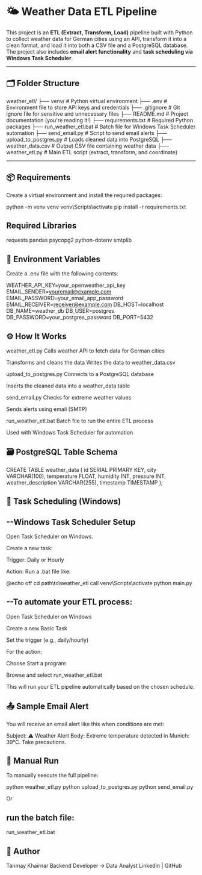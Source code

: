# 🌤️ Weather Data ETL Pipeline

This project is an **ETL (Extract, Transform, Load)** pipeline built with Python to collect weather data for German cities using an API, transform it into a clean format, and load it into both a CSV file and a PostgreSQL database. The project also includes **email alert functionality** and **task scheduling via Windows Task Scheduler**.

---

## 🗂️ Folder Structure

weather_etl/
├── venv/ # Python virtual environment
├── .env # Environment file to store API keys and credentials
├── .gitignore # Git ignore file for sensitive and unnecessary files
├── README.md # Project documentation (you're reading it!)
├── requirements.txt # Required Python packages
├── run_weather_etl.bat # Batch file for Windows Task Scheduler automation
├── send_email.py # Script to send email alerts
├── upload_to_postgres.py # Loads cleaned data into PostgreSQL
├── weather_data.csv # Output CSV file containing weather data
├── weather_etl.py # Main ETL script (extract, transform, and coordinate)


---

## 📦 Requirements

Create a virtual environment and install the required packages:


python -m venv venv
venv\Scripts\activate
pip install -r requirements.txt

## Required Libraries

requests
pandas
psycopg2
python-dotenv
smtplib


## 🔐 Environment Variables
Create a .env file with the following contents:

WEATHER_API_KEY=your_openweather_api_key
EMAIL_SENDER=youremail@example.com
EMAIL_PASSWORD=your_email_app_password
EMAIL_RECEIVER=receiver@example.com
DB_HOST=localhost
DB_NAME=weather_db
DB_USER=postgres
DB_PASSWORD=your_postgres_password
DB_PORT=5432


## ⚙️ How It Works

weather_etl.py
Calls weather API to fetch data for German cities

Transforms and cleans the data
Writes the data to weather_data.csv

upload_to_postgres.py
Connects to a PostgreSQL database

Inserts the cleaned data into a weather_data table

send_email.py
Checks for extreme weather values

Sends alerts using email (SMTP)

run_weather_etl.bat
Batch file to run the entire ETL process

Used with Windows Task Scheduler for automation

## 🗃️ PostgreSQL Table Schema
CREATE TABLE weather_data (
    id SERIAL PRIMARY KEY,
    city VARCHAR(100),
    temperature FLOAT,
    humidity INT,
    pressure INT,
    weather_description VARCHAR(255),
    timestamp TIMESTAMP
);


## 📅 Task Scheduling (Windows)

## --Windows Task Scheduler Setup
Open Task Scheduler on Windows.

Create a new task:

Trigger: Daily or Hourly

Action: Run a .bat file like:


@echo off
cd path\to\weather_etl
call venv\Scripts\activate
python main.py


## --To automate your ETL process:

Open Task Scheduler on Windows

Create a new Basic Task

Set the trigger (e.g., daily/hourly)

For the action:

Choose Start a program

Browse and select run_weather_etl.bat

This will run your ETL pipeline automatically based on the chosen schedule.

## 📤 Sample Email Alert
You will receive an email alert like this when conditions are met:

Subject: ⚠️ Weather Alert
Body: Extreme temperature detected in Munich: 39°C. Take precautions.

## 🚀 Manual Run
To manually execute the full pipeline:


python weather_etl.py
python upload_to_postgres.py
python send_email.py

Or

## run the batch file:
run_weather_etl.bat


## 📌 Author
Tanmay Khairnar
Backend Developer → Data Analyst
LinkedIn | GitHub

